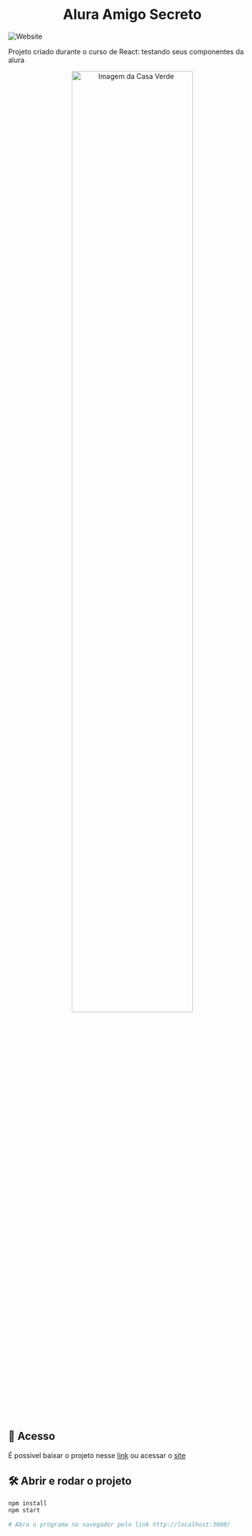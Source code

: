<h1 align="center">Alura Amigo Secreto</h1>

![Website](https://img.shields.io/website?down_color=lightgrey&style=flat-square&logo=appveyor&down_message=offline&label=STATUS&logo=STATUS&style=for-the-badge&up_message=FINALIZADO&url=https%3A%2F%2Fshields.io)

Projeto criado durante o curso de React: testando seus componentes da alura
<br />

<div align="center">
  <img src="screencapture.png" alt="Imagem da Casa Verde" width="70%">
</div>

## 📁 Acesso
É possivel baixar o projeto nesse <a href="https://github.com/lucash-barbosa/Alura-Amigo-Secreto/archive/refs/heads/master.zip">link</a>
ou acessar o <a href="https://casa-verde-tau.vercel.app">site</a>

## 🛠️ Abrir e rodar o projeto

```bash
npm install
npm start

# Abra o programa no navegador pelo link http://localhost:3000/
```

